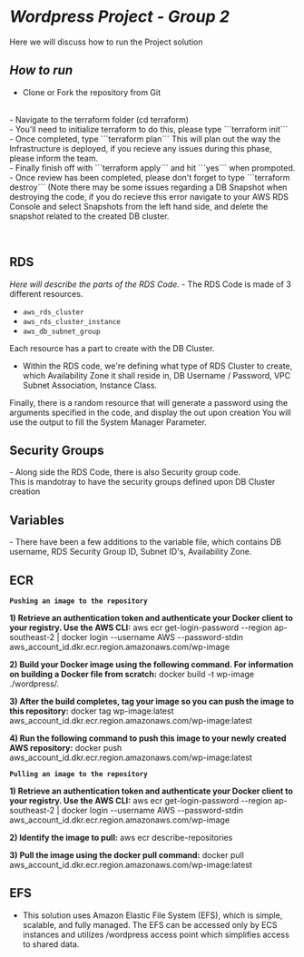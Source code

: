 <em><h1>Wordpress Project - Group 2</h1></em>
Here we will discuss how to run the Project solution

<em><h2>How to run</h2><p></em>
- Clone or Fork the repository from Git
<br>
- Navigate to the terraform folder (cd terraform)
<br>
- You'll need to initialize terraform to do this, please type ```terraform init```
<br>
- Once completed, type ```terraform plan``` This will plan out the way the Infrastructure is deployed, if you recieve any issues during this phase, please inform the team.
<br>
- Finally finish off with ```terraform apply``` and hit ```yes``` when prompoted. 
<br>
- Once review has been completed, please don't forget to type ```terraform destroy``` (Note there may be some issues regarding a DB Snapshot when destroying the code, if you do recieve this error navigate to your AWS RDS Console and select Snapshots from the left hand side, and delete the snapshot related to the created DB cluster.</p>
<br>

<h2>RDS</h2>
<em>Here will describe the parts of the RDS Code.</em>
- The RDS Code is made of 3 different resources.

- ```aws_rds_cluster```
- ```aws_rds_cluster_instance```
- ```aws_db_subnet_group```

Each resource has a part to create with the DB Cluster.

- Within the RDS code, we're defining what type of RDS Cluster to create, which Availability Zone it shall reside in, DB Username / Password, VPC Subnet Association, Instance Class.

Finally, there is a random resource that will generate a password using the arguments specified in the code, and display the out upon creation
You will use the output to fill the System Manager Parameter.

<h2> Security Groups </h2>
- Along side the RDS Code, there is also Security group code.
<br>
This is mandotray to have the security groups defined upon DB Cluster creation 

<h2> Variables </h2>
- There have been a few additions to the variable file, which contains DB username, RDS Security Group ID, Subnet ID's, Availability Zone.

<br>

<h2> ECR </h2> 

**```Pushing an image to the repository```**

**1) Retrieve an authentication token and authenticate your Docker client to your registry.
Use the AWS CLI:**
  aws ecr get-login-password --region ap-southeast-2 | docker login --username AWS --password-stdin aws_account_id.dkr.ecr.region.amazonaws.com/wp-image

**2) Build your Docker image using the following command. For information on building a Docker file from scratch:**
  docker build -t wp-image ./wordpress/.

**3) After the build completes, tag your image so you can push the image to this repository:**
  docker tag wp-image:latest aws_account_id.dkr.ecr.region.amazonaws.com/wp-image:latest

**4) Run the following command to push this image to your newly created AWS repository:**
  docker push aws_account_id.dkr.ecr.region.amazonaws.com/wp-image:latest


**```Pulling an image to the repository```**

**1) Retrieve an authentication token and authenticate your Docker client to your registry.
Use the AWS CLI:**
  aws ecr get-login-password --region ap-southeast-2 | docker login --username AWS --password-stdin aws_account_id.dkr.ecr.region.amazonaws.com/wp-image

**2)  Identify the image to pull:**
  aws ecr describe-repositories
  
**3) Pull the image using the docker pull command:**
  docker pull aws_account_id.dkr.ecr.region.amazonaws.com/wp-image:latest
  <br>

<h2> EFS </h2> 

- This solution uses Amazon Elastic File System (EFS), which is simple, scalable, and fully managed. The EFS can be accessed only by ECS instances and utilizes /wordpress access point which simplifies access to shared data.
<br>

